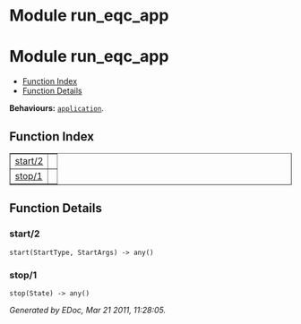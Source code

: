 Module run_eqc_app
==================


<h1>Module run_eqc_app</h1>

* [Function Index](#index)
* [Function Details](#functions)






__Behaviours:__ [`application`](application.md).

<h2><a name="index">Function Index</a></h2>



<table width="100%" border="1" cellspacing="0" cellpadding="2" summary="function index"><tr><td valign="top"><a href="#start-2">start/2</a></td><td></td></tr><tr><td valign="top"><a href="#stop-1">stop/1</a></td><td></td></tr></table>


<a name="functions"></a>


<h2>Function Details</h2>


<a name="start-2"></a>


<h3>start/2</h3>





`start(StartType, StartArgs) -> any()`


<a name="stop-1"></a>


<h3>stop/1</h3>





`stop(State) -> any()`



_Generated by EDoc, Mar 21 2011, 11:28:05._